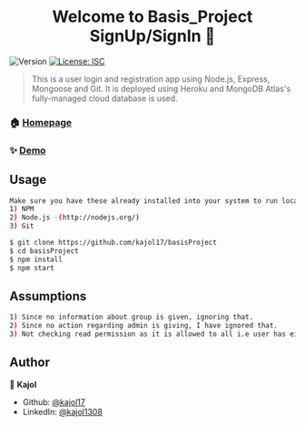 <h1 align="center">Welcome to Basis_Project SignUp/SignIn 👋</h1>
<p>
  <img alt="Version" src="https://img.shields.io/badge/version-1.0.0-blue.svg?cacheSeconds=2592000" />
  <a href="#" target="_blank">
    <img alt="License: ISC" src="https://img.shields.io/badge/License-ISC-yellow.svg" />
  </a>
</p>

> This is a user login and registration app using Node.js, Express, Mongoose and Git. It is deployed using Heroku and MongoDB Atlas's fully-managed cloud database is used.

### 🏠 [Homepage](https://github.com/kajol17/basisProject)

### ✨ [Demo](https://obscure-ravine-23233.herokuapp.com)

## Usage

```sh
Make sure you have these already installed into your system to run locally:
1) NPM
2) Node.js -(http://nodejs.org/)
3) Git

$ git clone https://github.com/kajol17/basisProject
$ cd basisProject
$ npm install
$ npm start
```

## Assumptions

```sh
1) Since no information about group is given, ignoring that.
2) Since no action regarding admin is giving, I have ignored that.
3) Not checking read permission as it is allowed to all i.e user has either odd or even phone number.
```

## Author

👤 **Kajol**

- Github: [@kajol17](https://github.com/kajol17)
- LinkedIn: [@kajol1308](https://linkedin.com/in/kajol1308)

